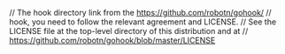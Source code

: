 // The hook directory link from the https://github.com/robotn/gohook/
// hook, you need to follow the relevant agreement and LICENSE.
// See the LICENSE file at the top-level directory of this distribution and at
// https://github.com/robotn/gohook/blob/master/LICENSE